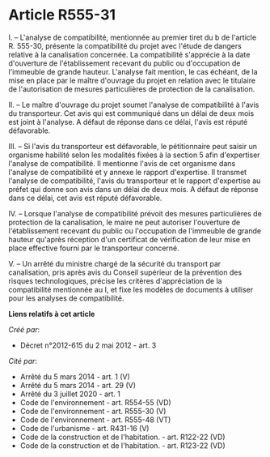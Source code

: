 # Article R555-31

I. – L'analyse de compatibilité, mentionnée au premier tiret du b de l'article R. 555-30, présente la compatibilité du projet
avec l'étude de dangers relative à la canalisation concernée. La compatibilité s'apprécie à la date d'ouverture de
l'établissement recevant du public ou d'occupation de l'immeuble de grande hauteur. L'analyse fait mention, le cas échéant,
de la mise en place par le maître d'ouvrage du projet en relation avec le titulaire de l'autorisation de mesures
particulières de protection de la canalisation. 

II. – Le maître d'ouvrage du projet soumet l'analyse de compatibilité à l'avis du transporteur. Cet avis qui est communiqué
dans un délai de deux mois est joint à l'analyse. A défaut de réponse dans ce délai, l'avis est réputé défavorable. 

III. – Si l'avis du transporteur est défavorable, le pétitionnaire peut saisir un organisme habilité selon les modalités
fixées à la section 5 afin d'expertiser l'analyse de compatibilité. Il mentionne l'avis de cet organisme dans l'analyse de
compatibilité et y annexe le rapport d'expertise. Il transmet l'analyse de compatibilité, l'avis du transporteur et le
rapport d'expertise au préfet qui donne son avis dans un délai de deux mois. A défaut de réponse dans ce délai, cet avis est
réputé défavorable. 

IV. – Lorsque l'analyse de compatibilité prévoit des mesures particulières de protection de la canalisation, le maire ne peut
autoriser l'ouverture de l'établissement recevant du public ou l'occupation de l'immeuble de grande hauteur qu'après
réception d'un certificat de vérification de leur mise en place effective fourni par le transporteur concerné. 

V. – Un arrêté du ministre chargé de la sécurité du transport par canalisation, pris après avis du Conseil supérieur de la
prévention des risques technologiques, précise les critères d'appréciation de la compatibilité mentionnée au I, et fixe les
modèles de documents à utiliser pour les analyses de compatibilité.

**Liens relatifs à cet article**

_Créé par_:

  - Décret n°2012-615 du 2 mai 2012 - art. 3

_Cité par_:

  - Arrêté du 5 mars 2014 - art. 1 (V)
  - Arrêté du 5 mars 2014 - art. 29 (V)
  - Arrêté du 3 juillet 2020 - art. 1
  - Code de l'environnement - art. R554-55 (VD)
  - Code de l'environnement - art. R555-30 (V)
  - Code de l'environnement - art. R555-48 (VT)
  - Code de l'urbanisme - art. R431-16 (V)
  - Code de la construction et de l'habitation. - art. R122-22 (VD)
  - Code de la construction et de l'habitation. - art. R123-22 (VD)
